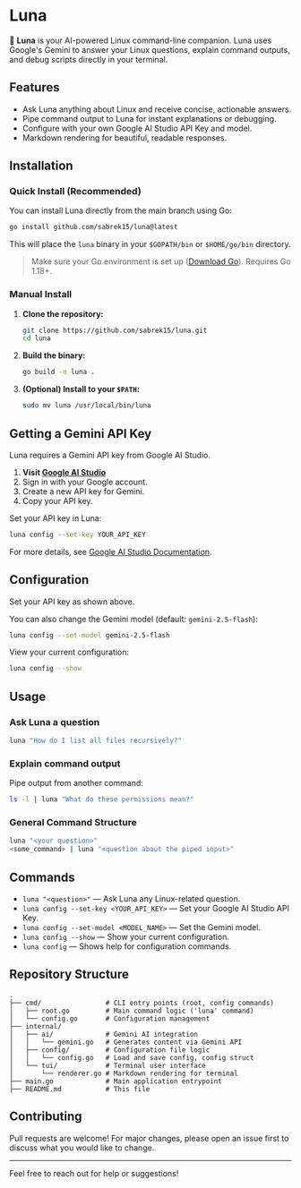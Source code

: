 # Luna

🌙 **Luna** is your AI-powered Linux command-line companion. Luna uses Google's Gemini to answer your Linux questions, explain command outputs, and debug scripts directly in your terminal.

## Features

- Ask Luna anything about Linux and receive concise, actionable answers.
- Pipe command output to Luna for instant explanations or debugging.
- Configure with your own Google AI Studio API Key and model.
- Markdown rendering for beautiful, readable responses.

## Installation

### Quick Install (Recommended)

You can install Luna directly from the main branch using Go:

```sh
go install github.com/sabrek15/luna@latest
```

This will place the `luna` binary in your `$GOPATH/bin` or `$HOME/go/bin` directory.

> Make sure your Go environment is set up ([Download Go](https://golang.org/dl/)). Requires Go 1.18+.

### Manual Install

1. **Clone the repository:**
   ```sh
   git clone https://github.com/sabrek15/luna.git
   cd luna
   ```

2. **Build the binary:**
   ```sh
   go build -o luna .
   ```

3. **(Optional) Install to your `$PATH`:**
   ```sh
   sudo mv luna /usr/local/bin/luna
   ```

## Getting a Gemini API Key

Luna requires a Gemini API key from Google AI Studio.

1. **Visit [Google AI Studio](https://aistudio.google.com/app/apikey)**
2. Sign in with your Google account.
3. Create a new API key for Gemini.
4. Copy your API key.

Set your API key in Luna:
```sh
luna config --set-key YOUR_API_KEY
```

For more details, see [Google AI Studio Documentation](https://aistudio.google.com/app/apikey).

## Configuration

Set your API key as shown above.

You can also change the Gemini model (default: `gemini-2.5-flash`):

```sh
luna config --set-model gemini-2.5-flash
```

View your current configuration:

```sh
luna config --show
```

## Usage

### Ask Luna a question

```sh
luna "How do I list all files recursively?"
```

### Explain command output

Pipe output from another command:

```sh
ls -l | luna "What do these permissions mean?"
```

### General Command Structure

```sh
luna "<your question>"
<some_command> | luna "<question about the piped input>"
```

## Commands

- `luna "<question>"` — Ask Luna any Linux-related question.
- `luna config --set-key <YOUR_API_KEY>` — Set your Google AI Studio API Key.
- `luna config --set-model <MODEL_NAME>` — Set the Gemini model.
- `luna config --show` — Show your current configuration.
- `luna config` — Shows help for configuration commands.

## Repository Structure

```
.
├── cmd/                # CLI entry points (root, config commands)
│   ├── root.go         # Main command logic ('luna' command)
│   └── config.go       # Configuration management
├── internal/
│   ├── ai/             # Gemini AI integration
│   │   └── gemini.go   # Generates content via Gemini API
│   ├── config/         # Configuration file logic
│   │   └── config.go   # Load and save config, config struct
│   └── tui/            # Terminal user interface
│       └── renderer.go # Markdown rendering for terminal
├── main.go             # Main application entrypoint
├── README.md           # This file
```

## Contributing

Pull requests are welcome! For major changes, please open an issue first to discuss what you would like to change.

---

Feel free to reach out for help or suggestions!